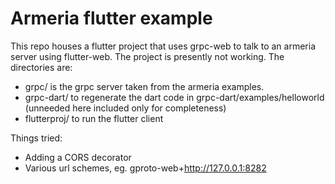 # Armeria flutter example

This repo houses a flutter project that uses grpc-web to talk to an armeria server using flutter-web. The project is presently not working. The directories are:

- grpc/ is the grpc server taken from the armeria examples.
- grpc-dart/ to regenerate the dart code in grpc-dart/examples/helloworld (unneeded here included only for completeness)
- flutterproj/ to run the flutter client

Things tried:
 - Adding a CORS decorator
 - Various url schemes, eg. gproto-web+http://127.0.0.1:8282


